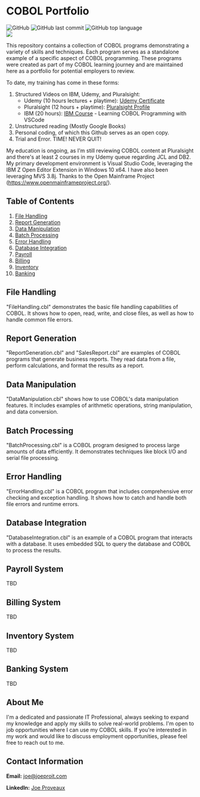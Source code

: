 # COBOL Portfolio
![GitHub](https://img.shields.io/github/license/joeproit/COBOL)
![GitHub last commit](https://img.shields.io/github/last-commit/joeproit/COBOL)
![GitHub top language](https://img.shields.io/github/languages/top/joeproit/COBOL)<br/>
![](https://github-readme-streak-stats.herokuapp.com/?user=joeproit&theme=default&hide_border=false)

This repository contains a collection of COBOL programs demonstrating a variety of skills and techniques. Each program serves as a standalone example of a specific aspect of COBOL programming. These programs were created as part of my COBOL learning journey and are maintained here as a portfolio for potential employers to review.

To date, my training has come in these forms:

1. Structured Videos on IBM, Udemy, and Pluralsight:
   - Udemy (10 hours lectures + playtime): [Udemy Certificate](https://www.udemy.com/certificate/UC-81c54d97-8485-488f-a7ef-8af8f23b99ad/)
   - Pluralsight (12 hours + playtime): [Pluralsight Profile](https://app.pluralsight.com/profile/joepro)
   - IBM (20 hours): [IBM Course](https://learn.ibm.com/course/view.php?id=7552) - Learning COBOL Programming with VSCode
2. Unstructured reading (Mostly Google Books)
3. Personal coding, of which this Github serves as an open copy.
4. Trial and Error. TIME! NEVER QUIT!

My education is ongoing, as I'm still reviewing COBOL content at Pluralsight and there's at least 2 courses in my Udemy queue regarding JCL and DB2. My primary development environment is Visual Studio Code, leveraging the IBM Z Open Editor Extension in Windows 10 x64. I have also been leveraging MVS 3.8j. Thanks to the Open Mainframe Project (https://www.openmainframeproject.org/).

## Table of Contents

1. [File Handling](#file-handling)
2. [Report Generation](#report-generation)
3. [Data Manipulation](#data-manipulation)
4. [Batch Processing](#batch-processing)
5. [Error Handling](#error-handling)
6. [Database Integration](#database-integration)
7. [Payroll](#payroll-system)
8. [Billing](#billing-system)
9. [Inventory](#inventory-system)
10. [Banking](#banking-system)

## File Handling

"FileHandling.cbl" demonstrates the basic file handling capabilities of COBOL. It shows how to open, read, write, and close files, as well as how to handle common file errors.

## Report Generation

"ReportGeneration.cbl" and "SalesReport.cbl" are examples of COBOL programs that generate business reports. They read data from a file, perform calculations, and format the results as a report.

## Data Manipulation

"DataManipulation.cbl" shows how to use COBOL's data manipulation features. It includes examples of arithmetic operations, string manipulation, and data conversion.

## Batch Processing

"BatchProcessing.cbl" is a COBOL program designed to process large amounts of data efficiently. It demonstrates techniques like block I/O and serial file processing.

## Error Handling

"ErrorHandling.cbl" is a COBOL program that includes comprehensive error checking and exception handling. It shows how to catch and handle both file errors and runtime errors.

## Database Integration

"DatabaseIntegration.cbl" is an example of a COBOL program that interacts with a database. It uses embedded SQL to query the database and COBOL to process the results.

## Payroll System

TBD

## Billing System

TBD

## Inventory System

TBD

## Banking System

TBD

## About Me

I'm a dedicated and passionate IT Professional, always seeking to expand my knowledge and apply my skills to solve real-world problems. I'm open to job opportunities where I can use my COBOL skills. If you're interested in my work and would like to discuss employment opportunities, please feel free to reach out to me.

## Contact Information

**Email:** joe@joeproit.com

**LinkedIn:** [Joe Proveaux](https://www.linkedin.com/in/joeproveaux/)

